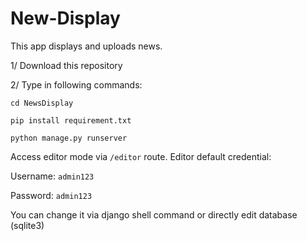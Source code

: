 # New-Display

This app displays and uploads news.

1/ Download this repository

2/ Type in following commands:

```
cd NewsDisplay
```

```
pip install requirement.txt
```

```
python manage.py runserver
```

Access editor mode via ```/editor``` route. Editor default credential:

Username: ```admin123```

Password: ```admin123```

You can change it via django shell command or directly edit database (sqlite3)
